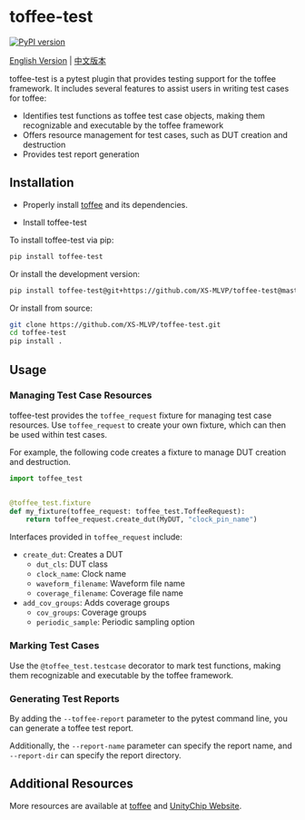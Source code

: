 # toffee-test

[![PyPI version](https://badge.fury.io/py/toffee-test.svg)](https://badge.fury.io/py/toffee-test)

[English Version](README.md) | [中文版本](README_zh.md)

toffee-test is a pytest plugin that provides testing support for the toffee framework. It includes several features to assist users in writing test cases for toffee:
- Identifies test functions as toffee test case objects, making them recognizable and executable by the toffee framework
- Offers resource management for test cases, such as DUT creation and destruction
- Provides test report generation

## Installation

- Properly install [toffee](https://github.com/XS-MLVP/toffee/tree/master/toffee) and its dependencies.

- Install toffee-test

To install toffee-test via pip:

```bash
pip install toffee-test
```

Or install the development version:

```bash
pip install toffee-test@git+https://github.com/XS-MLVP/toffee-test@master
```

Or install from source:

```bash
git clone https://github.com/XS-MLVP/toffee-test.git
cd toffee-test
pip install .
```

## Usage

### Managing Test Case Resources

toffee-test provides the `toffee_request` fixture for managing test case resources. Use `toffee_request` to create your own fixture, which can then be used within test cases.

For example, the following code creates a fixture to manage DUT creation and destruction.

```python
import toffee_test


@toffee_test.fixture
def my_fixture(toffee_request: toffee_test.ToffeeRequest):
    return toffee_request.create_dut(MyDUT, "clock_pin_name")
```

Interfaces provided in `toffee_request` include:

- `create_dut`: Creates a DUT
    - `dut_cls`: DUT class
    - `clock_name`: Clock name
    - `waveform_filename`: Waveform file name
    - `coverage_filename`: Coverage file name
- `add_cov_groups`: Adds coverage groups
    - `cov_groups`: Coverage groups
    - `periodic_sample`: Periodic sampling option


### Marking Test Cases

Use the `@toffee_test.testcase` decorator to mark test functions, making them recognizable and executable by the toffee framework.

### Generating Test Reports

By adding the `--toffee-report` parameter to the pytest command line, you can generate a toffee test report.

Additionally, the `--report-name` parameter can specify the report name, and `--report-dir` can specify the report directory.

## Additional Resources

More resources are available at [toffee](https://github.com/XS-MLVP/toffee/tree/master/toffee) and [UnityChip Website](https://open-verify.cc/).
